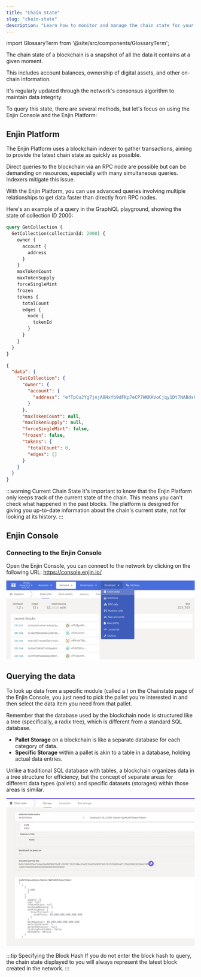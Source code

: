 ```yaml
---
title: "Chain State"
slug: "chain-state"
description: "Learn how to monitor and manage the chain state for your Enjin blockchain platform, ensuring optimal performance and data integrity."
---
```


import GlossaryTerm from '@site/src/components/GlossaryTerm';

The chain state of a blockchain is a snapshot of all the data it contains at a given moment. 

This includes account balances, ownership of digital assets, and other on-chain information. 

It's regularly updated through the network's consensus algorithm to maintain data integrity.

To query this state, there are several methods, but let's focus on using the Enjin Console and the Enjin Platform:

## Enjin Platform

The Enjin Platform uses a blockchain indexer to gather transactions, aiming to provide the latest chain state as quickly as possible. 

Direct queries to the blockchain via an RPC node are possible but can be demanding on resources, especially with many simultaneous queries. Indexers mitigate this issue.

With the Enjin Platform, you can use advanced queries involving multiple relationships to get data faster than directly from RPC nodes. 

Here's an example of a query in the GraphiQL playground, showing the state of collection ID 2000:

```graphql
query GetCollection {
  GetCollection(collectionId: 2000) {
    owner {
      account {
        address
      }
    }
    maxTokenCount
    maxTokenSupply
    forceSingleMint
    frozen
    tokens {
      totalCount
      edges {
        node {
          tokenId
        }
      }
    }
  }
}
```
```json
{
  "data": {
    "GetCollection": {
      "owner": {
        "account": {
          "address": "efTpCuJYg7jnjA8HxYb9dFKp7eCP7WKKHVoCjqy1Dt7NABds6"
        }
      },
      "maxTokenCount": null,
      "maxTokenSupply": null,
      "forceSingleMint": false,
      "frozen": false,
      "tokens": {
        "totalCount": 0,
        "edges": []
      }
    }
  }
}
```

:::warning Current Chain State
It's important to know that the Enjin Platform only keeps track of the current state of the chain. This means you can't check what happened in the past blocks. The platform is designed for giving you up-to-date information about the chain's current state, not for looking at its history.
:::

## Enjin Console

### Connecting to the Enjin Console

Open the Enjin Console, you can connect to the network by clicking on the following URL: https://console.enjin.io/

![Enjin Console Chain State](./img/enjin-console-chain-state.png)

## Querying the data

To look up data from a specific module (called a <GlossaryTerm id="pallet" />) on the Chainstate page of the Enjin Console, you just need to pick the pallet you're interested in and then select the data item you need from that pallet.

Remember that the database used by the blockchain node is structured like a tree (specifically, a radix tree), which is different from a standard SQL database. 

- **Pallet Storage** on a blockchain is like a separate database for each category of data. 
- **Specific Storage** within a pallet is akin to a table in a database, holding actual data entries. 

Unlike a traditional SQL database with tables, a blockchain organizes data in a tree structure for efficiency, but the concept of separate areas for different data types (pallets) and specific datasets (storages) within those areas is similar.

![Querying data from the Enjin Console](./img/enjin-console-querying-data.png)

:::tip Specifying the Block Hash
If you do not enter the block hash to query, the chain state displayed to you will always represent the latest block created in the network.
:::
